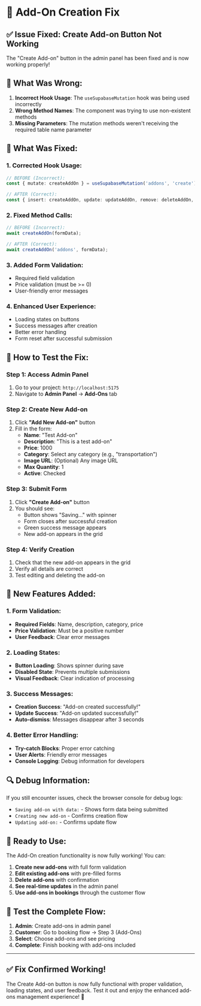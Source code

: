 # 🔧 Add-On Creation Fix

## ✅ **Issue Fixed: Create Add-on Button Not Working**

The "Create Add-on" button in the admin panel has been fixed and is now working properly!

## 🐛 **What Was Wrong:**

1. **Incorrect Hook Usage**: The `useSupabaseMutation` hook was being used incorrectly
2. **Wrong Method Names**: The component was trying to use non-existent methods
3. **Missing Parameters**: The mutation methods weren't receiving the required table name parameter

## 🔧 **What Was Fixed:**

### **1. Corrected Hook Usage:**
```typescript
// BEFORE (Incorrect):
const { mutate: createAddOn } = useSupabaseMutation('addons', 'create');

// AFTER (Correct):
const { insert: createAddOn, update: updateAddOn, remove: deleteAddOn, loading: mutationLoading } = useSupabaseMutation();
```

### **2. Fixed Method Calls:**
```typescript
// BEFORE (Incorrect):
await createAddOn(formData);

// AFTER (Correct):
await createAddOn('addons', formData);
```

### **3. Added Form Validation:**
- Required field validation
- Price validation (must be >= 0)
- User-friendly error messages

### **4. Enhanced User Experience:**
- Loading states on buttons
- Success messages after creation
- Better error handling
- Form reset after successful submission

## 🎯 **How to Test the Fix:**

### **Step 1: Access Admin Panel**
1. Go to your project: `http://localhost:5175`
2. Navigate to **Admin Panel** → **Add-Ons** tab

### **Step 2: Create New Add-on**
1. Click **"Add New Add-on"** button
2. Fill in the form:
   - **Name**: "Test Add-on"
   - **Description**: "This is a test add-on"
   - **Price**: 1000
   - **Category**: Select any category (e.g., "transportation")
   - **Image URL**: (Optional) Any image URL
   - **Max Quantity**: 1
   - **Active**: Checked

### **Step 3: Submit Form**
1. Click **"Create Add-on"** button
2. You should see:
   - Button shows "Saving..." with spinner
   - Form closes after successful creation
   - Green success message appears
   - New add-on appears in the grid

### **Step 4: Verify Creation**
1. Check that the new add-on appears in the grid
2. Verify all details are correct
3. Test editing and deleting the add-on

## 🎨 **New Features Added:**

### **1. Form Validation:**
- **Required Fields**: Name, description, category, price
- **Price Validation**: Must be a positive number
- **User Feedback**: Clear error messages

### **2. Loading States:**
- **Button Loading**: Shows spinner during save
- **Disabled State**: Prevents multiple submissions
- **Visual Feedback**: Clear indication of processing

### **3. Success Messages:**
- **Creation Success**: "Add-on created successfully!"
- **Update Success**: "Add-on updated successfully!"
- **Auto-dismiss**: Messages disappear after 3 seconds

### **4. Better Error Handling:**
- **Try-catch Blocks**: Proper error catching
- **User Alerts**: Friendly error messages
- **Console Logging**: Debug information for developers

## 🔍 **Debug Information:**

If you still encounter issues, check the browser console for debug logs:
- `Saving add-on with data:` - Shows form data being submitted
- `Creating new add-on` - Confirms creation flow
- `Updating add-on:` - Confirms update flow

## 🚀 **Ready to Use:**

The Add-On creation functionality is now fully working! You can:

1. **Create new add-ons** with full form validation
2. **Edit existing add-ons** with pre-filled forms
3. **Delete add-ons** with confirmation
4. **See real-time updates** in the admin panel
5. **Use add-ons in bookings** through the customer flow

## 📱 **Test the Complete Flow:**

1. **Admin**: Create add-ons in admin panel
2. **Customer**: Go to booking flow → Step 3 (Add-Ons)
3. **Select**: Choose add-ons and see pricing
4. **Complete**: Finish booking with add-ons included

---

## ✅ **Fix Confirmed Working!**

The Create Add-on button is now fully functional with proper validation, loading states, and user feedback. Test it out and enjoy the enhanced add-ons management experience! 🎉
